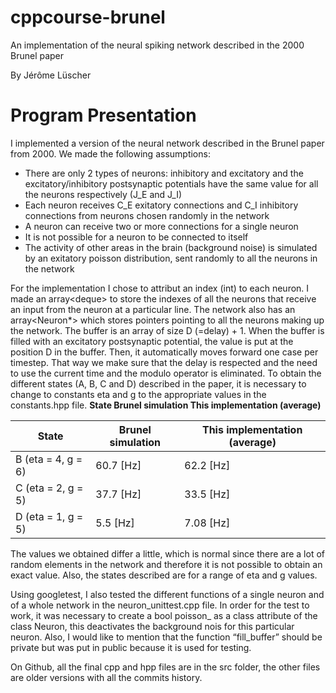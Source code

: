 # cppcourse-brunel
An implementation of the neural spiking network described in the 2000 Brunel paper

By Jérôme Lüscher

# Program Presentation

I implemented a version of the neural network described in the Brunel
paper from 2000. We made the following assumptions:

- There are only 2 types of neurons: inhibitory and excitatory and the
    excitatory/inhibitory postsynaptic potentials have the same value for
    all the neurons respectively (J_E and J_I)
- Each neuron receives C_E exitatory connections and C_I inhibitory
    connections from neurons chosen randomly in the network
- A neuron can receive two or more connections for a single neuron
- It is not possible for a neuron to be connected to itself
- The activity of other areas in the brain (background noise) is
    simulated by an exitatory poisson distribution, sent randomly to all
    the neurons in the network

For the implementation I chose to attribut an index (int) to each neuron. I
made an array<deque<int>> to store the indexes of all the neurons that
receive an input from the neuron at a particular line.
The network also has an array<Neuron*> which stores pointers
pointing to all the neurons making up the network.
The buffer is an array of size D (=delay) + 1. When the buffer is filled
with an excitatory postsynaptic potential, the value is put at the position D in
the buffer. Then, it automatically moves forward one case per timestep. That
way we make sure that the delay is respected and the need to use the current
time and the modulo operator is eliminated.
To obtain the different states (A, B, C and D) described in the paper, it
is necessary to change to constants eta and g to the appropriate values in the
constants.hpp file.
**State Brunel simulation This implementation
(average)**

| State  | Brunel simulation  | This implementation (average)  |
|---|---|---|
| B  (eta = 4, g = 6)| 60.7 [Hz]  | 62.2 [Hz]  |
| C  (eta = 2, g = 5)| 37.7 [Hz]  | 33.5 [Hz]  |
| D  (eta = 1, g = 5)| 5.5 [Hz]  |  7.08 [Hz] |


The values we obtained differ a little, which is normal since there are a
lot of random elements in the network and therefore it is not possible to obtain
an exact value. Also, the states described are for a range of eta and g values.

Using googletest, I also tested the different functions of a single neuron
and of a whole network in the neuron_unittest.cpp file. In order for the test to
work, it was necessary to create a bool poisson_ as a class attribute of the
class Neuron, this deactivates the background nois for this particular neuron.
Also, I would like to mention that the function “fill_buffer” should be private but
was put in public because it is used for testing.

On Github, all the final cpp and hpp files are in the src folder, the other
files are older versions with all the commits history.
